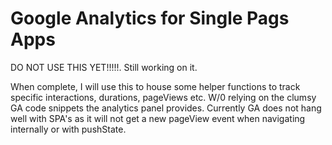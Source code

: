 # Google Analytics for Single Pags Apps

DO NOT USE THIS YET!!!!!. Still working on it.

When complete, I will use this to house some helper functions to track specific interactions, durations, pageViews etc. W/0 relying on the clumsy GA code snippets the analytics panel provides.
Currently GA does not hang well with SPA's as it will not get a new pageView event when navigating internally or with pushState.